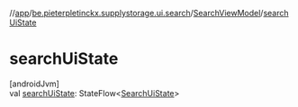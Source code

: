 //[app](../../../index.md)/[be.pieterpletinckx.supplystorage.ui.search](../index.md)/[SearchViewModel](index.md)/[searchUiState](search-ui-state.md)

# searchUiState

[androidJvm]\
val [searchUiState](search-ui-state.md): StateFlow&lt;[SearchUiState](../-search-ui-state/index.md)&gt;
